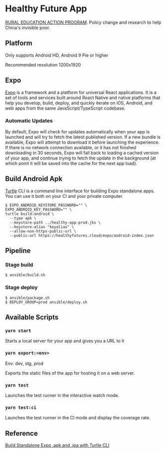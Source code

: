 # Healthy Future App

[RURAL EDUCATION ACTION PROGRAM](https://reap.fsi.stanford.edu/). Policy change and research to help China's invisible poor.

## Platform

Only supports Android HD, Android 9 Pie or higher

Recommended resolution 1200x1920

## Expo

[Expo](http://expo.io/) is a framework and a platform for universal React applications. It is a set of tools and services built around React Native and native platforms that help you develop, build, deploy, and quickly iterate on iOS, Android, and web apps from the same JavaScript/TypeScript codebase.

### Automatic Updates

By default, Expo will check for updates automatically when your app is launched and will try to fetch the latest published version. If a new bundle is available, Expo will attempt to download it before launching the experience. If there is no network connection available, or it has not finished downloading in 30 seconds, Expo will fall back to loading a cached version of your app, and continue trying to fetch the update in the background (at which point it will be saved into the cache for the next app load).

## Build Android Apk

[Turtle](https://github.com/expo/turtle) CLI is a command line interface for building Expo standalone apps. You can use it both on your CI and your private computer.

```
$ EXPO_ANDROID_KEYSTORE_PASSWORD="" \
EXPO_ANDROID_KEY_PASSWORD="" \
turtle build:android \
  --type apk \
  --keystore-path ../healthy-app-prod.jks \
  --keystore-alias "keyalias" \
  --allow-non-https-public-url \
  --public-url https://healthyfutures.cloud/expo/android-index.json
```

## Pipeline

### Stage build

```
$ ansible/build.sh
```

### Stage deploy

```
$ ansible/package.sh
$ DEPLOY_GROUP=prod ansible/deploy.sh
```

## Available Scripts

### `yarn start`

Starts a local server for your app and gives you a URL to it

### `yarn export:<env>`

Env: dev, stg, prod

Exports the static files of the app for hosting it on a web server.

### `yarn test`

Launches the test runner in the interactive watch mode.

### `yarn test:ci`

Launches the test runner in the CI mode and display the coverage rate.

## Reference

[Build Standalone Expo .apk and .ipa with Turtle CLI](https://www.robincussol.com/build-standalone-expo-apk-ipa-with-turtle-cli/)
